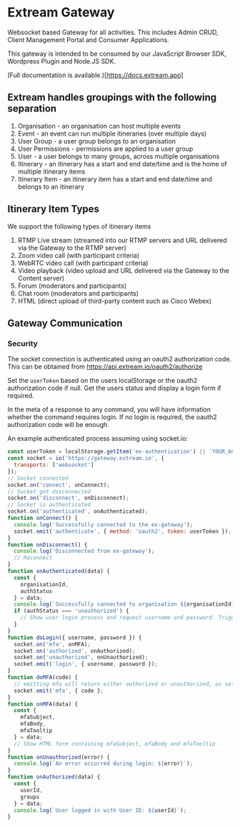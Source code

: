 # Extream Gateway

Websocket based Gateway for all activities. This includes Admin CRUD, Client Management Portal and Consumer Applications.

This gateway is intended to be consumed by our JavaScript Browser SDK, Wordpress Plugin and Node.JS SDK.

(Full documentation is available.)[https://docs.extream.app]

## Extream handles groupings with the following separation

1. Organisation - an organisation can host multiple events
1. Event - an event can run multiple itineraries (over multiple days)
1. User Group - a user group belongs to an organisation
1. User Permissions - permissions are applied to a user group
1. User - a user belongs to many groups, across multiple organisations
1. Itinerary - an itinerary has a start and end date/time and is the home of multiple itinerary items
1. Itinerary Item - an itinerary item has a start and end date/time and belongs to an itinerary

## Itinerary Item Types

We support the following types of itinerary items
1. RTMP Live stream (streamed into our RTMP servers and URL delivered via the Gateway to the RTMP server)
1. Zoom video call (with participant criteria)
1. WebRTC video call (with participant criteria)
1. Video playback (video upload and URL delivered via the Gateway to the Content server)
1. Forum (moderators and participants)
1. Chat room (moderators and participants)
1. HTML (direct upload of third-party content such as Cisco Webex)

## Gateway Communication

### Security

The socket connection is authenticated using an oauth2 authorization code. This can be obtained from https://api.extream.io/oauth2/authorize

Set the `userToken` based on the users localStorage or the oauth2 authorization code if null. Get the users status and display a login form if required.

In the meta of a response to any command, you will have information whether the command requires login. If no login is required, the oauth2 authorization code will be enough.

An example authenticated process assuming using socket.io:
```javascript
const userToken = localStorage.getItem('ex-authentication') || `YOUR_ACCESS_TOKEN`;
const socket = io('https://gateway.extream.io', {
  transports: ['websocket']
});
// Socket connected
socket.on('connect', onConnect);
// Socket got disconnected
socket.on('disconnect', onDisconnect);
// Socket is authenticated
socket.on('authenticated', onAuthenticated);
function onConnect() {
  console.log('Successfully connected to the ex-gateway');
  socket.emit('authenticate', { method: 'oauth2', token: userToken });
}
function onDisconnect() {
  console.log('Disconnected from ex-gateway');
  // Reconnect
}
function onAuthenticated(data) {
  const {
    organisationId,
    authStatus
  } = data;
  console.log(`Successfully connected to organisation ${organisationId} and current users status is: ${authStatus}`);
  if (authStatus === 'unauthorized') {
    // Show user login process and request username and password. Trigger the 'login' event on form submission. We support Multi-Factor Auth.
  }
}
function doLogin({ username, password }) {
  socket.on('mfa', onMFA);
  socket.on('authorized', onAuthorized);
  socket.on('unauthorized', onUnauthorized);
  socket.emit('login', { username, password });
}
function doMFA(code) {
  // emitting mfa will return either authorized or unauthorized, as setup during doLogin.
  socket.emit('mfa', { code };
}
function onMFA(data) {
  const {
    mfaSubject,
    mfaBody,
    mfaTooltip
  } = data;
  // Show HTML form containing mfaSubject, mfaBody and mfaTooltip
}
function onUnauthorized(error) {
  console.log(`An error occurred during login: ${error}`);
}
function onAuthorized(data) {
  const {
    userId,
    groups
  } = data;
  console.log(`User logged in with User ID: ${userId}`);
}
```